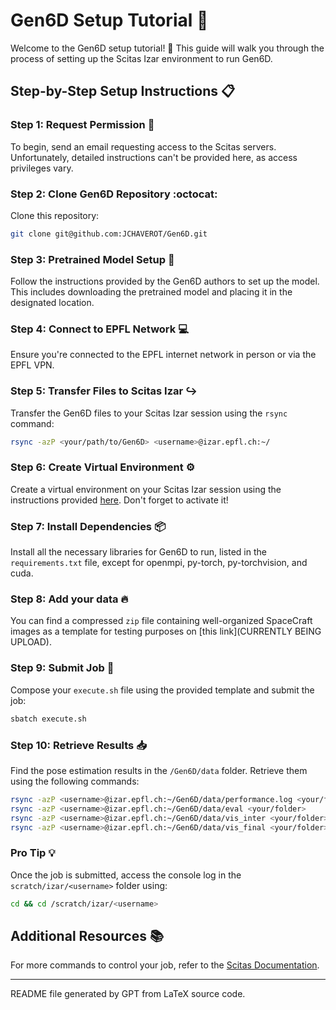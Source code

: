# Gen6D Setup Tutorial :rocket:

Welcome to the Gen6D setup tutorial! :raised_hands: This guide will walk you through the process of setting up the Scitas Izar environment to run Gen6D.

## Step-by-Step Setup Instructions :clipboard:

### Step 1: Request Permission :email:

To begin, send an email requesting access to the Scitas servers. Unfortunately, detailed instructions can't be provided here, as access privileges vary.

### Step 2: Clone Gen6D Repository :octocat:

Clone this repository:

```bash
git clone git@github.com:JCHAVEROT/Gen6D.git
```

### Step 3: Pretrained Model Setup :floppy_disk:

Follow the instructions provided by the Gen6D authors to set up the model. This includes downloading the pretrained model and placing it in the designated location.

### Step 4: Connect to EPFL Network :computer:

Ensure you're connected to the EPFL internet network in person or via the EPFL VPN.

### Step 5: Transfer Files to Scitas Izar :arrow_right_hook:

Transfer the Gen6D files to your Scitas Izar session using the `rsync` command:

```bash
rsync -azP <your/path/to/Gen6D> <username>@izar.epfl.ch:~/
```

### Step 6: Create Virtual Environment :gear:

Create a virtual environment on your Scitas Izar session using the instructions provided [here](https://scitas-doc.epfl.ch/user-guide/software/python/python-venv/). Don't forget to activate it!

### Step 7: Install Dependencies :package:

Install all the necessary libraries for Gen6D to run, listed in the `requirements.txt` file, except for openmpi, py-torch, py-torchvision, and cuda.

### Step 8: Add your data :fire:

You can find a compressed `zip` file containing well-organized SpaceCraft images as a template for testing purposes on [this link](CURRENTLY BEING UPLOAD).

### Step 9: Submit Job :rocket:

Compose your `execute.sh` file using the provided template and submit the job:

```bash
sbatch execute.sh
```

### Step 10: Retrieve Results :inbox_tray:

Find the pose estimation results in the `/Gen6D/data` folder. Retrieve them using the following commands:

```bash
rsync -azP <username>@izar.epfl.ch:~/Gen6D/data/performance.log <your/folder>
rsync -azP <username>@izar.epfl.ch:~/Gen6D/data/eval <your/folder>
rsync -azP <username>@izar.epfl.ch:~/Gen6D/data/vis_inter <your/folder>
rsync -azP <username>@izar.epfl.ch:~/Gen6D/data/vis_final <your/folder>
```

### Pro Tip :bulb:

Once the job is submitted, access the console log in the `scratch/izar/<username>` folder using:

```bash
cd && cd /scratch/izar/<username>
```

## Additional Resources :books:

For more commands to control your job, refer to the [Scitas Documentation](https://scitas-doc.epfl.ch/user-guide/using-clusters/running-jobs/).


---

README file generated by GPT from LaTeX source code.